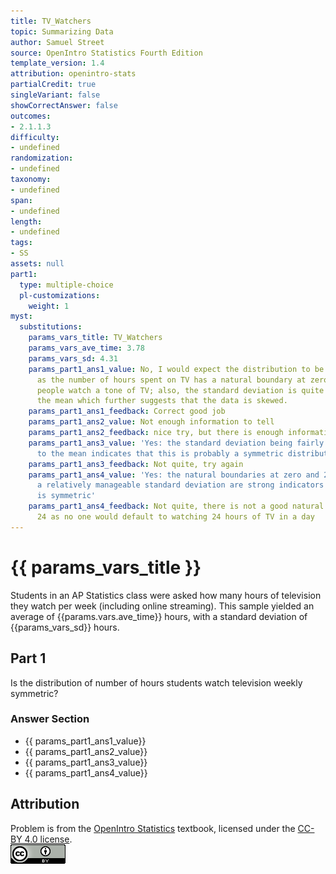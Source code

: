 ```yaml
---
title: TV_Watchers
topic: Summarizing Data
author: Samuel Street
source: OpenIntro Statistics Fourth Edition
template_version: 1.4
attribution: openintro-stats
partialCredit: true
singleVariant: false
showCorrectAnswer: false
outcomes:
- 2.1.1.3
difficulty:
- undefined
randomization:
- undefined
taxonomy:
- undefined
span:
- undefined
length:
- undefined
tags:
- SS
assets: null
part1:
  type: multiple-choice
  pl-customizations:
    weight: 1
myst:
  substitutions:
    params_vars_title: TV_Watchers
    params_vars_ave_time: 3.78
    params_vars_sd: 4.31
    params_part1_ans1_value: No, I would expect the distribution to be right skewed
      as the number of hours spent on TV has a natural boundary at zero and very few
      people watch a tone of TV; also, the standard deviation is quite high in relation
      the mean which further suggests that the data is skewed.
    params_part1_ans1_feedback: Correct good job
    params_part1_ans2_value: Not enough information to tell
    params_part1_ans2_feedback: nice try, but there is enough information here
    params_part1_ans3_value: 'Yes: the standard deviation being fairly close in size
      to the mean indicates that this is probably a symmetric distribution'
    params_part1_ans3_feedback: Not quite, try again
    params_part1_ans4_value: 'Yes: the natural boundaries at zero and 24, along with
      a relatively manageable standard deviation are strong indicators that this distribution
      is symmetric'
    params_part1_ans4_feedback: Not quite, there is not a good natural boundary at
      24 as no one would default to watching 24 hours of TV in a day
---
```

# {{ params_vars_title }}
Students in an AP Statistics class were asked how many hours of television they watch per week (including online streaming).
This sample yielded an average of {{params.vars.ave_time}} hours, with a standard deviation of {{params_vars_sd}} hours.

## Part 1

Is the distribution of number of hours students watch television weekly symmetric?

### Answer Section

- {{ params_part1_ans1_value}}
- {{ params_part1_ans2_value}}
- {{ params_part1_ans3_value}}
- {{ params_part1_ans4_value}}

## Attribution

Problem is from the [OpenIntro Statistics](https://openintro.org/book/os/) textbook, licensed under the [CC-BY 4.0 license](https://creativecommons.org/licenses/by/4.0/).<br>![Image representing the Creative Commons 4.0 BY license.](https://raw.githubusercontent.com/firasm/bits/master/by.png)